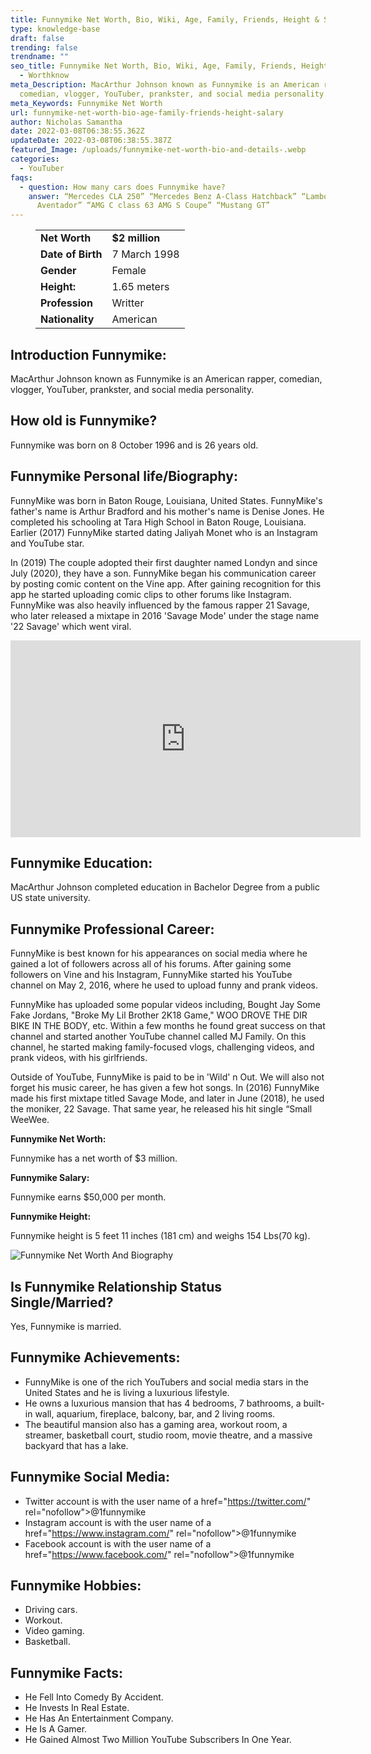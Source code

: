 ```yaml
---
title: Funnymike Net Worth, Bio, Wiki, Age, Family, Friends, Height & Salary
type: knowledge-base
draft: false
trending: false
trendname: ""
seo_title: Funnymike Net Worth, Bio, Wiki, Age, Family, Friends, Height & Salary
  - Worthknow
meta_Description: MacArthur Johnson known as Funnymike is an American rapper,
  comedian, vlogger, YouTuber, prankster, and social media personality.
meta_Keywords: Funnymike Net Worth
url: funnymike-net-worth-bio-age-family-friends-height-salary
author: Nicholas Samantha
date: 2022-03-08T06:38:55.362Z
updateDate: 2022-03-08T06:38:55.387Z
featured_Image: /uploads/funnymike-net-worth-bio-and-details-.webp
categories:
  - YouTuber
faqs:
  - question: How many cars does Funnymike have?
    answer: “Mercedes CLA 250” “Mercedes Benz A-Class Hatchback” “Lamborghini
      Aventador” “AMG C class 63 AMG S Coupe” “Mustang GT”
---
```

<figure class="wp-block-table is-style-stripes">
  <table>
    <tbody>
      <tr>
        <td>
          <strong>Net Worth</strong>
        </td>
        <td>
          <strong>$2 million</strong>
        </td>
      </tr>
      <tr>
        <td>
          <strong>Date of Birth</strong>
        </td>
        <td>7 March 1998</td>
      </tr>
      <tr>
        <td>
          <strong>Gender</strong>
        </td>
        <td>Female</td>
      </tr>
      <tr>
        <td>
          <strong>Height:</strong>
        </td>
        <td>1.65 meters</td>
      </tr>
      <tr>
        <td>
          <strong>Profession</strong>
        </td>
        <td>Writter</td>
      </tr>
      <tr>
        <td>
          <strong>Nationality</strong>
        </td>
        <td>American</td>
      </tr>
    </tbody>
  </table>
</figure>

## Introduction Funnymike:

MacArthur Johnson known as Funnymike is an American rapper, comedian, vlogger, YouTuber, prankster, and social media personality.

## How old is Funnymike?

Funnymike was born on 8 October 1996 and is 26 years old.

## Funnymike Personal life/Biography:

FunnyMike was born in Baton Rouge, Louisiana, United States. FunnyMike's father's name is Arthur Bradford and his mother's name is Denise Jones. He completed his schooling at Tara High School in Baton Rouge, Louisiana. Earlier (2017) FunnyMike started dating Jaliyah Monet who is an Instagram and YouTube star.

In (2019) The couple adopted their first daughter named Londyn and since July (2020), they have a son. FunnyMike began his communication career by posting comic content on the Vine app. After gaining recognition for this app he started uploading comic clips to other forums like Instagram. FunnyMike was also heavily influenced by the famous rapper 21 Savage, who later released a mixtape in 2016 'Savage Mode' under the stage name '22 Savage' which went viral.

<iframe width="560" height="315" src="https://www.youtube.com/embed/nVK6zSo9Tno" title="YouTube video player" frameborder="0" allow="accelerometer; autoplay; clipboard-write; encrypted-media; gyroscope; picture-in-picture" allowfullscreen></iframe>

## Funnymike Education:

MacArthur Johnson completed education in Bachelor Degree from a public US state university.

## Funnymike Professional Career:

FunnyMike is best known for his appearances on social media where he gained a lot of followers across all of his forums. After gaining some followers on Vine and his Instagram, FunnyMike started his YouTube channel on May 2, 2016, where he used to upload funny and prank videos.

FunnyMike has uploaded some popular videos including, Bought Jay Some Fake Jordans, "Broke My Lil Brother 2K18 Game," WOO DROVE THE DIR BIKE IN THE BODY, etc. Within a few months he found great success on that channel and started another YouTube channel called MJ Family. On this channel, he started making family-focused vlogs, challenging videos, and prank videos, with his girlfriends.

Outside of YouTube, FunnyMike is paid to be in 'Wild' n Out. We will also not forget his music career, he has given a few hot songs. In (2016) FunnyMike made his first mixtape titled Savage Mode, and later in June (2018), he used the moniker, 22 Savage. That same year, he released his hit single “Small WeeWee.

**Funnymike Net Worth:**

Funnymike has a net worth of $3 million.

**Funnymike Salary:**

Funnymike earns $50,000 per month.

**Funnymike Height:**

Funnymike height is 5 feet 11 inches (181 cm) and weighs 154 Lbs(70 kg).

![Funnymike Net Worth And Biography](/uploads/funnymike-net-worth.webp)

## Is Funnymike Relationship Status Single/Married?

Yes, Funnymike is married.

## Funnymike Achievements:

* FunnyMike is one of the rich YouTubers and social media stars in the United States and he is living a luxurious lifestyle. 
* He owns a luxurious mansion that has 4 bedrooms, 7 bathrooms, a built-in wall, aquarium, fireplace, balcony, bar, and 2 living rooms. 
* The beautiful mansion also has a gaming area, workout room, a streamer, basketball court, studio room, movie theatre, and a massive backyard that has a lake. 

## Funnymike Social Media:

* Twitter account is with the user name of a href="[](https://bbquing.com/)https://twitter.com/" rel="nofollow">@1funnymike</a>
* Instagram account is with the user name of a href="[](https://bbquing.com/)https://www.instagram.com/" rel="nofollow">@1funnymike</a>
* Facebook account is with the user name of a href="[](https://bbquing.com/)https://www.facebook.com/" rel="nofollow">@1funnymike</a>

## Funnymike Hobbies:

* Driving cars.
* Workout.
* Video gaming.
* Basketball.

## Funnymike Facts:

* He Fell Into Comedy By Accident.
* He Invests In Real Estate.
* He Has An Entertainment Company.
* He Is A Gamer.
* He Gained Almost Two Million YouTube Subscribers In One Year.